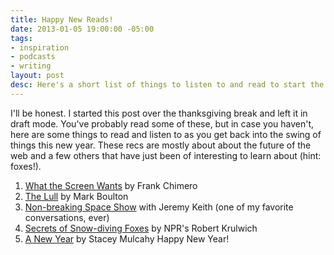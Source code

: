 ```yaml
---
title: Happy New Reads!
date: 2013-01-05 19:00:00 -05:00
tags:
- inspiration
- podcasts
- writing
layout: post
desc: Here's a short list of things to listen to and read to start the year right!
---
```


I'll be honest. I started this post over the thanksgiving break and left it in draft mode. You've probably read some of these, but in case you haven't, here are some things to read and listen to as you get back into the swing of things this new year. These recs are mostly about about the future of the web and a few others that have just been of interesting to learn about (hint: foxes!).
1. [What the Screen Wants](http://frankchimero.com/what-screens-want/) by Frank Chimero
2. [The Lull](http://markboulton.co.uk/journal/thelull) by Mark Boulton
3. [Non-breaking Space Show](http://nonbreakingspace.tv/jeremy-keith/) with Jeremy Keith (one of my favorite conversations, ever)
4. [Secrets of Snow-diving Foxes](http://www.npr.org/blogs/krulwich/2014/01/03/259136596/youre-invisible-but-ill-eat-you-anyway-secrets-of-snow-diving-foxes) by NPR's Robert Krulwich
5. [A New Year](https://the-pastry-box-project.net/stacey-mulcahy/2014-January-1) by Stacey Mulcahy
Happy New Year!